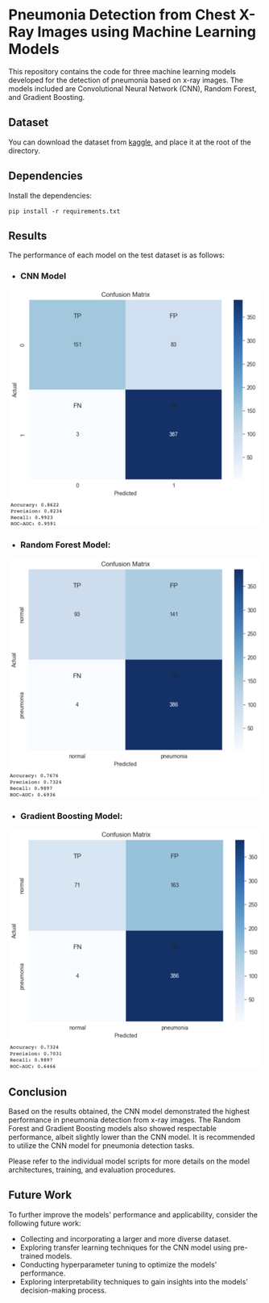 # Pneumonia Detection from Chest X-Ray Images using Machine Learning Models
This repository contains the code for three machine learning models developed for the detection of pneumonia based on x-ray images. The models included are Convolutional Neural Network (CNN), Random Forest, and Gradient Boosting.

## Dataset
You can download the dataset from [kaggle](https://www.kaggle.com/paultimothymooney/chest-xray-pneumonia/), and place it at the root of the directory.

## Dependencies
Install the dependencies:
```
pip install -r requirements.txt
```

## Results
The performance of each model on the test dataset is as follows:

- ### CNN Model

![CNN Model](./images/cnn.png?raw=true)

- ### Random Forest Model:

![Random Forest Model](./images/random_forest.png?raw=true)

- ### Gradient Boosting Model:

![Gradient Boosting Model](./images/gradient_boosting.png?raw=true)

## Conclusion
Based on the results obtained, the CNN model demonstrated the highest performance in pneumonia detection from x-ray images. The Random Forest and Gradient Boosting models also showed respectable performance, albeit slightly lower than the CNN model. It is recommended to utilize the CNN model for pneumonia detection tasks.

Please refer to the individual model scripts for more details on the model architectures, training, and evaluation procedures.

## Future Work
To further improve the models' performance and applicability, consider the following future work:

* Collecting and incorporating a larger and more diverse dataset.
* Exploring transfer learning techniques for the CNN model using pre-trained models.
* Conducting hyperparameter tuning to optimize the models' performance.
* Exploring interpretability techniques to gain insights into the models' decision-making process.